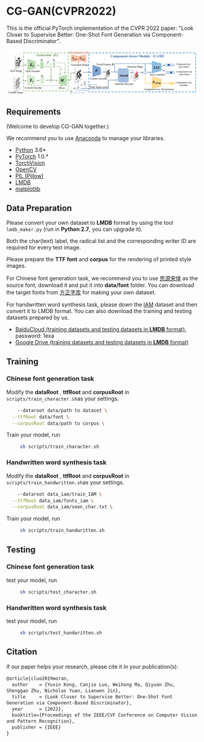 # CG-GAN(CVPR2022)

This is the official PyTorch implementation of the CVPR 2022 paper: "Look Closer to Supervise Better: One-Shot Font Generation via Component-Based Discriminator".

![](img/pipeline.png)

## Requirements

(Welcome to develop CG-GAN together.)

We recommend you to use [Anaconda](https://www.anaconda.com/) to manage your libraries.

- [Python](https://www.python.org/) 3.6* 
- [PyTorch](https://pytorch.org/) 1.0.* 
- [TorchVision](https://pypi.org/project/torchvision/)
- [OpenCV](https://opencv.org/)
- [PIL (Pillow)](https://pillow.readthedocs.io/en/stable/#)
- [LMDB](https://pypi.org/project/lmdb/)
- [matplotlib](https://pypi.org/project/matplotlib/)

## Data Preparation
Please convert your own dataset to **LMDB** format by using the tool ``lmdb_maker.py`` (run in **Python 2.7**, you can upgrade it). 

Both the char(text) label, the radical list and the corresponding writer ID are required for every text image. 

Please prepare the **TTF font** and **corpus** for the rendering of printed style images.

For Chinese font generation task, we recommend you to use [思源宋体](https://github.com/adobe-fonts/source-han-serif.git) as the source font, download it and put it into **data/font** folder. You can download the target fonts from [方正字库](https://www.foundertype.com/index.php/FindFont/index) for making your own dataset.

For handwritten word synthesis task, please down the [IAM](http://www.fki.inf.unibe.ch/databases/iam-handwriting-database) dataset and then convert it to LMDB format. You can also download the training and testing datasets prepared by us. 

- [BaiduCloud (training datasets and testing datasets in **LMDB** format)](https://pan.baidu.com/s/1t8PhGtTvS6xUX2iCRj3w3w), password: 1exa
- [Google Drive (training datasets and testing datasets in **LMDB** format)](https://drive.google.com/drive/folders/1uFuVwEaC6IXBscCqaDFkreks8_H8V48j?usp=sharing)

## Training

### Chinese font generation task 

Modify the **dataRoot** , **ttfRoot** and **corpusRoot** in `scripts/train_character.sh`as your settings.

```bash
	--dataroot data/path to dataset \
  --ttfRoot data/font \
  --corpusRoot data/path to corpus \
```

Train your model, run

```bash
	 sh scripts/train_character.sh
```

### Handwritten word synthesis task 

Modify the **dataRoot** , **ttfRoot** and **corpusRoot** in `scripts/train_handwritten.sh`as your settings.

```bash
	--dataroot data_iam/train_IAM \
  --ttfRoot data_iam/fonts_iam \
  --corpusRoot data_iam/seen_char.txt \
```

Train your model, run

```bash
	 sh scripts/train_handwritten.sh
```

## Testing

### Chinese font generation task 

test your model, run

```bash
	 sh scripts/test_character.sh
```

### Handwritten word synthesis task 

test your model, run

```bash
	 sh scripts/test_handwritten.sh
```

## Citation
If our paper helps your research, please cite it in your publication(s):
```
@article{cluo2019moran,
  author    = {Yuxin Kong, Canjie Luo, Weihong Ma, Qiyuan Zhu, Shenggao Zhu, Nicholas Yuan, Lianwen Jin},
  title     = {Look Closer to Supervise Better: One-Shot Font Generation via Component-Based Discriminator},
  year      = {2022},
  booktitle={Proceedings of the IEEE/CVF Conference on Computer Vision and Pattern Recognition},
  publisher = {IEEE}
}
```
